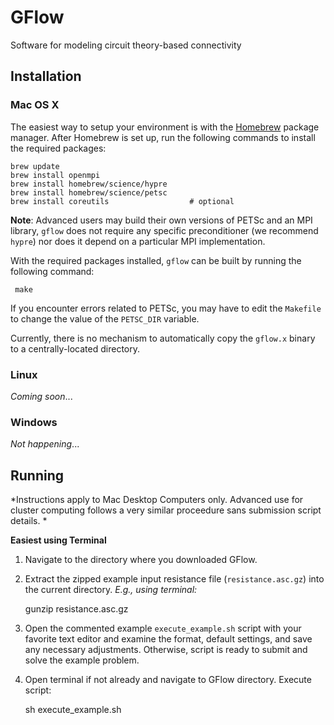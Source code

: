 # GFlow
Software for modeling circuit theory-based connectivity

## Installation

### Mac OS X

The easiest way to setup your environment is with the
[Homebrew](http://brew.sh) package manager.
After Homebrew is set up, run the following commands to install
the required packages:

    brew update
    brew install openmpi
    brew install homebrew/science/hypre
    brew install homebrew/science/petsc
    brew install coreutils					# optional

**Note**: Advanced users may build their own versions of PETSc and an MPI library, `gflow` does not require
any specific preconditioner (we recommend `hypre`) nor does it depend on a particular
MPI implementation.

With the required packages installed, `gflow` can be built by running the following command:

     make
     
If you encounter errors related to PETSc, you may have to edit the `Makefile` to change the 
value of the `PETSC_DIR` variable.

Currently, there is no mechanism to automatically copy the `gflow.x` binary to a centrally-located
directory.


### Linux

*Coming soon*...


### Windows

*Not happening*...


## Running 

*Instructions apply to Mac Desktop Computers only. Advanced use for cluster computing follows a very similar proceedure sans submission script details. *

**Easiest using Terminal** 

1. Navigate to the directory where you downloaded GFlow. 

2. Extract the zipped example input resistance file (`resistance.asc.gz`) into the current directory. *E.g., using terminal:*

	gunzip resistance.asc.gz

3. Open the commented example `execute_example.sh` script with your favorite text editor and examine the format, default settings, and save any necessary 
adjustments. Otherwise, script is ready to submit and solve the example problem.

4. Open terminal if not already and navigate to GFlow directory. Execute script:

	sh execute_example.sh
